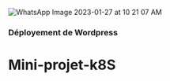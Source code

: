 ![WhatsApp Image 2023-01-27 at 10 21 07 AM](https://user-images.githubusercontent.com/115802661/215051838-e212828b-a279-42f8-837f-2456355c5c8d.jpeg)
### Déployement de Wordpress
# Mini-projet-k8S
